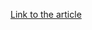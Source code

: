 [Link to the article](https://insights.infoblox.com/threat-intelligence-reports/threat-intelligence--89)
